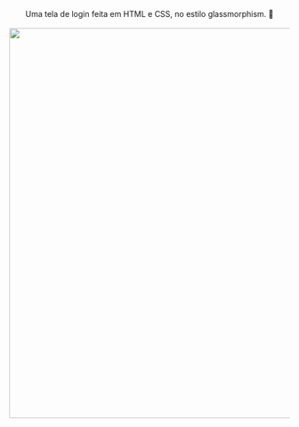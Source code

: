 <div align="center">
  Uma tela de login feita em HTML e CSS, no estilo glassmorphism. 💎
</div><br>                  
 
<div align="center">
<img src="https://user-images.githubusercontent.com/92797194/181785630-382b2cce-ad78-4e80-ad92-381d88597011.png" width="700px" />
</div>
